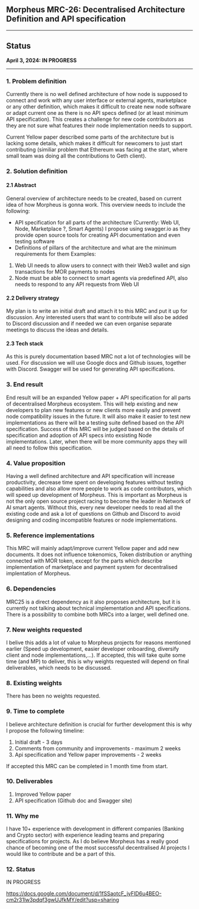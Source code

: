 ## Morpheus MRC-26: Decentralised Architecture Definition and API specification

---

## Status
**April 3, 2024: IN PROGRESS**


---

### 1. Problem definition

Currently there is no well defined architecture of how node is supposed to connect and work with any user interface or external agents, marketplace or any other definition, which makes it difficult to create new node software or adapt current one as there is no API specs defined (or at least minimum API specification). This creates a challenge for new code contributors as they are not sure what features their node implementation needs to support. 

Current Yellow paper described some parts of the architecture but is lacking some details, which makes it difficult for newcomers to just start contributing (similiar problem that Ethereum was facing at the start, where small team was doing all the contributions to Geth client).


### 2. Solution definition
#### 2.1 Abstract

General overview of architecture needs to be created, based on current idea of how Morpheus is gonna work. This overview needs to include the following:
 - API specification for all parts of the architecture (Currently: Web UI, Node, Marketplace ?, Smart Agents)
I propose using swagger.io as they provide open source tools for creating API documentation and even testing software
- Definitions of pillars of the architecture and what are the minimum requirements for them
Examples: 
1. Web UI needs to allow users to connect with their Web3 wallet and sign transactions for MOR payments to nodes
2. Node must be able to connect to smart agents via predefined API, also needs to respond to any API requests from Web UI

#### 2.2 Delivery strategy

My plan is to write an initial draft and attach it to this MRC and put it up for discussion. Any interested users that want to contribute will also be added to Discord discussion and if needed we can even organise separate meetings to discuss the ideas and details.

#### 2.3 Tech stack

As this is purely documentation based MRC not a lot of technologies will be used. For discussion we will use Google docs and Github issues, together with Discord. Swagger will be used for generating API specifications.

### 3. End result

End result will be an expanded Yellow paper + API specification for all parts of decentralised Morpheus ecosystem. This will help existing and new developers to plan new features or new clients more easily and prevent node compatibility issues in the future. It will also make it easier to test new implementations as there will be a testing suite defined based on the API specification.
Success of this MRC will be judged based on the details of specification and adoption of API specs into exsisting Node implementations. Later, when there will be more community apps they will all need to follow this specification.

### 4. Value proposition

Having a well defined architecture and API specification will increase productivity, decrease time spent on developing features without testing capabilities and also allow more people to work as code contributors, which will speed up development of Morpheus. This is important as Morpheus is not the only open source project racing to become the leader in Network of AI smart agents. Without this, every new developer needs to read all the existing code and ask a lot of questions on Github and Discord to avoid designing and coding incompatible features or node implementations.


### 5. Reference implementations

This MRC will mainly adapt/improve current Yellow paper and add new documents. It does not influence tokenomics, Token distribution or anything connected with MOR token, except for the parts which describe implementation of marketplace and payment system for decentralised implentation of Morpheus.

### 6. Dependencies

MRC25 is a direct dependency as it also proposes architecture, but it is currently not talking about technical implementation and API specifications. There is a possibility to combine both MRCs into a larger, well defined one.

### 7. New weights requested

I belive this adds a lot of value to Morpheus projects for reasons mentioned earlier (Speed up development, easier developer onboarding, diversify client and node implementations,...). If accepted, this will take quite some time (and MP) to deliver, this is why weights requested will depend on final deliverables, which needs to be discussed.

### 8. Existing weights

There has been no weights requested.

### 9. Time to complete

I believe architecture definition is crucial for further development this is why I propose the following timeline:
1. Initial draft - 3 days
2. Comments from community and improvements - maximum 2 weeks
3. Api specification and Yellow paper improvements - 2 weeks

If accepted this MRC can be completed in 1 month time from start.

### 10. Deliverables

1. Improved Yellow paper
2. API specification (Github doc and Swagger site)

### 11. Why me

I have 10+ experience with development in different companies (Banking and Crypto sector) with experience leading teams and preparing specifications for projects. As I do believe Morpheus has a really good chance of becoming one of the most successful decentralised AI projects I would like to contribute and be a part of this.

### 12. Status

IN PROGRESS

https://docs.google.com/document/d/1fSSaotcF_jyFID6u4BEO-cm2r31lw3pdqf3gwUJfkMY/edit?usp=sharing
























